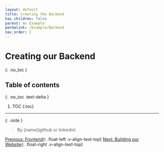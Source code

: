 ```yaml
---
layout: default
title: Creating the Backend
has_children: false
parent: An Example
permalink: /Example/Backend
nav_order: 2
---
```


# Creating our Backend
{: .no_toc }

## Table of contents
{: .no_toc .text-delta }

1. TOC
{:toc}

---

{: .note }
> By [name](github or linkedin)



[Previous: Frontend](Frontend){: .float-left .v-align-text-top}
[Next: Building our Website](Website){: .float-right .v-align-text-top}
